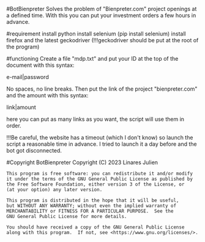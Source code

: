 #BotBienpreter
Solves the problem of "Bienpreter.com" project openings at a defined time. With this you can put your investment orders a few hours in advance.

#requirement
install python
install selenium (pip install selenium)
install firefox and the latest geckodriver (!!!geckodriver should be put at the root of the program)

#functioning
Create a file "mdp.txt" and put your ID at the top of the document with this syntax:


e-mail|password


No spaces, no line breaks.
Then put the link of the project "bienpreter.com" and the amount with this syntax:


link|amount


here you can put as many links as you want, the script will use them in order.

!!!Be careful, the website has a timeout (which I don't know) so launch the script a reasonable time in advance. I tried to launch it a day before and the bot got disconnected. 


#Copyright
BotBienpreter Copyright (C) 2023  Linares Julien

    This program is free software: you can redistribute it and/or modify
    it under the terms of the GNU General Public License as published by
    the Free Software Foundation, either version 3 of the License, or
    (at your option) any later version.

    This program is distributed in the hope that it will be useful,
    but WITHOUT ANY WARRANTY; without even the implied warranty of
    MERCHANTABILITY or FITNESS FOR A PARTICULAR PURPOSE.  See the
    GNU General Public License for more details.

    You should have received a copy of the GNU General Public License
    along with this program.  If not, see <https://www.gnu.org/licenses/>.
